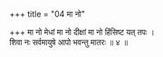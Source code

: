 +++
title = "04 मा नो"

+++
मा नो मेधां मा नो दीक्षां मा नो हिंसिष्ट यत् तपः ।  
शिवा नः सर्वमायुषे आपो भवन्तु मातरः ॥ ४ ॥